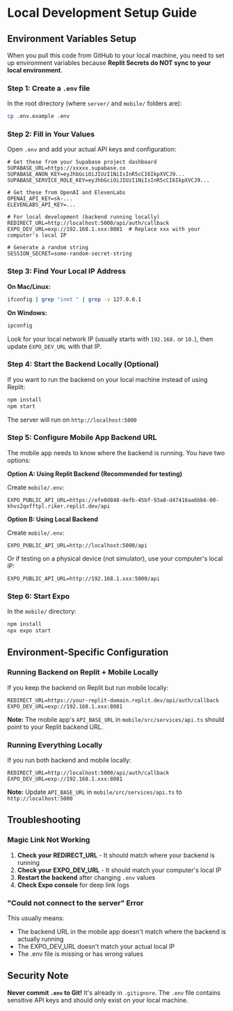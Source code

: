 # Local Development Setup Guide

## Environment Variables Setup

When you pull this code from GitHub to your local machine, you need to set up environment variables because **Replit Secrets do NOT sync to your local environment**.

### Step 1: Create a `.env` file

In the root directory (where `server/` and `mobile/` folders are):

```bash
cp .env.example .env
```

### Step 2: Fill in Your Values

Open `.env` and add your actual API keys and configuration:

```env
# Get these from your Supabase project dashboard
SUPABASE_URL=https://xxxxx.supabase.co
SUPABASE_ANON_KEY=eyJhbGciOiJIUzI1NiIsInR5cCI6IkpXVCJ9...
SUPABASE_SERVICE_ROLE_KEY=eyJhbGciOiJIUzI1NiIsInR5cCI6IkpXVCJ9...

# Get these from OpenAI and ElevenLabs
OPENAI_API_KEY=sk-...
ELEVENLABS_API_KEY=...

# For local development (backend running locally)
REDIRECT_URL=http://localhost:5000/api/auth/callback
EXPO_DEV_URL=exp://192.168.1.xxx:8081  # Replace xxx with your computer's local IP

# Generate a random string
SESSION_SECRET=some-random-secret-string
```

### Step 3: Find Your Local IP Address

**On Mac/Linux:**
```bash
ifconfig | grep "inet " | grep -v 127.0.0.1
```

**On Windows:**
```bash
ipconfig
```

Look for your local network IP (usually starts with `192.168.` or `10.`), then update `EXPO_DEV_URL` with that IP.

### Step 4: Start the Backend Locally (Optional)

If you want to run the backend on your local machine instead of using Replit:

```bash
npm install
npm start
```

The server will run on `http://localhost:5000`

### Step 5: Configure Mobile App Backend URL

The mobile app needs to know where the backend is running. You have two options:

**Option A: Using Replit Backend (Recommended for testing)**

Create `mobile/.env`:
```env
EXPO_PUBLIC_API_URL=https://efe0d848-defb-45bf-93a8-d47416aa6bb6-00-khvs2qxfftpl.riker.replit.dev/api
```

**Option B: Using Local Backend**

Create `mobile/.env`:
```env
EXPO_PUBLIC_API_URL=http://localhost:5000/api
```

Or if testing on a physical device (not simulator), use your computer's local IP:
```env
EXPO_PUBLIC_API_URL=http://192.168.1.xxx:5000/api
```

### Step 6: Start Expo

In the `mobile/` directory:

```bash
npm install
npx expo start
```

## Environment-Specific Configuration

### Running Backend on Replit + Mobile Locally

If you keep the backend on Replit but run mobile locally:

```env
REDIRECT_URL=https://your-replit-domain.replit.dev/api/auth/callback
EXPO_DEV_URL=exp://192.168.1.xxx:8081
```

**Note:** The mobile app's `API_BASE_URL` in `mobile/src/services/api.ts` should point to your Replit backend URL.

### Running Everything Locally

If you run both backend and mobile locally:

```env
REDIRECT_URL=http://localhost:5000/api/auth/callback
EXPO_DEV_URL=exp://192.168.1.xxx:8081
```

**Note:** Update `API_BASE_URL` in `mobile/src/services/api.ts` to `http://localhost:5000`

## Troubleshooting

### Magic Link Not Working

1. **Check your REDIRECT_URL** - It should match where your backend is running
2. **Check your EXPO_DEV_URL** - It should match your computer's local IP
3. **Restart the backend** after changing `.env` values
4. **Check Expo console** for deep link logs

### "Could not connect to the server" Error

This usually means:
- The backend URL in the mobile app doesn't match where the backend is actually running
- The EXPO_DEV_URL doesn't match your actual local IP
- The .env file is missing or has wrong values

## Security Note

**Never commit `.env` to Git!** It's already in `.gitignore`. The `.env` file contains sensitive API keys and should only exist on your local machine.
